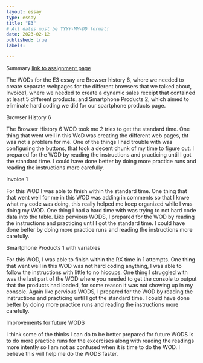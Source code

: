 ```yaml
---
layout: essay
type: essay
title: "E3"
# All dates must be YYYY-MM-DD format!
date: 2023-02-12
published: true
labels:

---
```

<p2>Summary </p2> <a href="https://dport96.github.io/ITM352/morea/060.expressions-operators/experience-preparing-for-WOD.html">link to assignment page</a>

<p>The WODs for the E3 essay are Browser history 6, where we needed to create separate webpages for the different browsers that we talked about, Invoice1, where we needed to create a dynamic sales receipt that contained at least 5 different products, and Smartphone Products 2, which aimed to eliminate hard coding we did for our spartphone products page.</p>

<p>Browser History 6</p>

<p>The Browser History 6 WOD took me 2 tries to get the standard time. One thing that went well in this WoD was creating the different web pages, tht was not a problem for me. One of the things I had trouble with was configuring the buttons, that took a decent chunk of my time to figure out. I prepared for the WOD by reading the instructions and practicing until I got the standard time. I could have done better by doing more practice runs and reading the instructions more carefully. </p>

<p>Invoice 1</p>

<p> For this WOD I was able to finish within the standard time. One thing that that went well for me in this WOD was adding in comments so that I knwe what my code was doing, this really helped me keep organized while I was doing my WOD. One thing I had a hard time with was trying to not hard code data into the table. Like pervious WODS, I prepared for the WOD by reading the instructions and practicing until I got the standard time. I could have done better by doing more practice runs and reading the instructions more carefully.</p>

<p>Smartphone Products 1 with variables</p>

<p> For this WOD, I was able to finish within the RX time in 1 attempts. One thing that went well in this WOD was not hard coding anything, I was able to follow the instructions with little to no hiccups. One thing I struggled with was the last part of the WOD where you needed to get the console to output that the products had loaded, for some reason it was not showing up in my console. Again like pervious WODS, I prepared for the WOD by reading the instructions and practicing until I got the standard time. I could have done better by doing more practice runs and reading the instructions more carefully.</p>

<p>Improvements for future WODS</p>

<p>I think some of the thinks I can do to be better prepared for future WODS is to do more practice runs for the excercises along with reading the readings more intently so I am not as confused when it is time to do the WOD. I believe this will help me do the WODS faster.</p>
  



